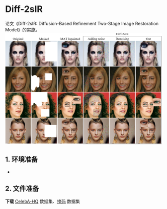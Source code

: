 # Diff-2sIR
论文《Diff-2sIR: Diffusion-Based Refinement Two-Stage Image Restoration Model》的实施。
![](imgs/img1.png)

## 1. 环境准备
  - 

## 2. 文件准备

**下载**  [CelebA-HQ](https://pan.baidu.com/s/1bgxwq9Xpx5HBx76d_wGKvw?pwd=daxu) 数据集、[掩码]() 数据集
